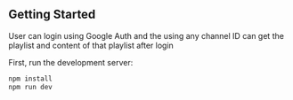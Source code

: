 
## Getting Started
User can login using Google Auth and the using any channel ID can get the playlist and content of that playlist after login


First, run the development server:

```bash
npm install
npm run dev

```
